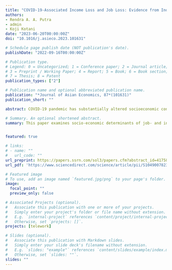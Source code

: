 ```yaml
---
title: "COVID-19-Associated Income Loss and Job Loss: Evidence from Indonesia"
authors:
- Rendra A. A. Putra
- admin
- Koji Kotani
date: "2023-06-20T00:00:00Z"
doi: "10.1016/j.asieco.2023.101631"

# Schedule page publish date (NOT publication's date).
publishDate: "2022-09-16T00:00:00Z"

# Publication type.
# Legend: 0 = Uncategorized; 1 = Conference paper; 2 = Journal article;
# 3 = Preprint / Working Paper; 4 = Report; 5 = Book; 6 = Book section;
# 7 = Thesis; 8 = Patent
publication_types: ["2"]

# Publication name and optional abbreviated publication name.
publication: "*Journal of Asian Economics, 87*(101631)"
publication_short: ""

abstract: COVID-19 pandemic has substantially altered socioeconomic conditions around the world. While numerous existing studies analyze the impact of the COVID-19 pandemic among developed states, little is known about its effects on people’s lives and social discrepancies in emerging economies. To this end, we empirically analyze the 2020 Indonesian Labor Force Survey data, hypothesizing that COVID-19 has given idiosyncratic risks and impacts on people by gender, age, education, occupation and regions. We find that income loss and job loss are prominent among males, younger and less educated people as well as among self-employed and part-time non-agricultural workers. These tendencies are not pronounced for people enjoying high income and mobility, but tend to be evident for urban residents and those having dependents. Notably, self-employed people have the highest risk of losing income, while part-time urban workers face the highest probability of losing their jobs. The propensity score matching method also demonstrates that these losses are most evident for the regions susceptible to COVID-19. Overall, we suggest that socioeconomically disadvantaged groups require additional support to strengthen their resilience in the face of exogenous shocks, such as the one caused by the global coronavirus pandemic.

# Summary. An optional shortened abstract.
summary: This paper examines socio-economic determinants of job- and income loss in Indonesia against the impact of the COVID-19


featured: true

# links:
# - name: ""
#   url_code: ""
url_preprint: https://papers.ssrn.com/sol3/papers.cfm?abstract_id=4175844
url_pdf: 'https://www.sciencedirect.com/science/article/pii/S1049007823000519'

# Featured image
# To use, add an image named `featured.jpg/png` to your page's folder. 
image:
  focal_point: ""
  preview_only: false

# Associated Projects (optional).
#   Associate this publication with one or more of your projects.
#   Simply enter your project's folder or file name without extension.
#   E.g. `internal-project` references `content/project/internal-project/index.md`.
#   Otherwise, set `projects: []`.
projects: [telework]

# Slides (optional).
#   Associate this publication with Markdown slides.
#   Simply enter your slide deck's filename without extension.
#   E.g. `slides: "example"` references `content/slides/example/index.md`.
#   Otherwise, set `slides: ""`.
slides: ""
---
```

